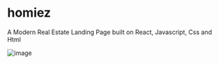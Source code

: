 # homiez
A Modern Real Estate Landing Page built on React, Javascript, Css and Html


![image](https://user-images.githubusercontent.com/25077504/172389767-1278bdb2-d167-449a-9f8d-19753105fb29.png)


